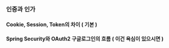 ### 인증과 인가
#### Cookie, Session, Token의 차이 ( 기본 )
#### Spring Security와 OAuth2 구글로그인의 흐름 ( 이건 욕심이 있으시면 )